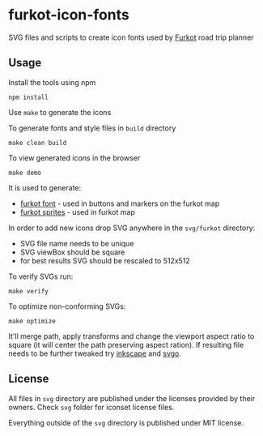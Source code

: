 # furkot-icon-fonts

SVG files and scripts to create icon fonts used by [Furkot] road trip planner

## Usage

Install the tools using npm

    npm install

Use `make` to generate the icons

To generate fonts and style files in `build` directory

    make clean build

To view generated icons in the browser

    make demo

It is used to generate:

- [furkot font] - used in buttons and markers on the furkot map
- [furkot sprites] - used in furkot map

In order to add new icons drop SVG anywhere in the `svg/furkot` directory:
- SVG file name needs to be unique
- SVG viewBox should be square
- for best results SVG should be rescaled to 512x512

To verify SVGs run:

    make verify

To optimize non-conforming SVGs:

    make optimize

It'll merge path, apply transforms and change the viewport aspect ratio to square (it will center the path preserving aspect ration). If resulting file needs to be further tweaked try [inkscape] and [svgo].

## License

All files in `svg` directory are published under the licenses provided by their owners. Check `svg` folder for iconset license files.

Everything outside of the `svg` directory is published under MIT license.

[Furkot]:https://trips.furkot.com
[furkot font]:https://furkot.github.io/icon-fonts/build/furkot.html
[furkot sprites]:https://furkot.github.io/icon-fonts/build/sprite-streets.html
[inkscape]: https://inkscape.org
[svgo]: https://github.com/svg/svgo
